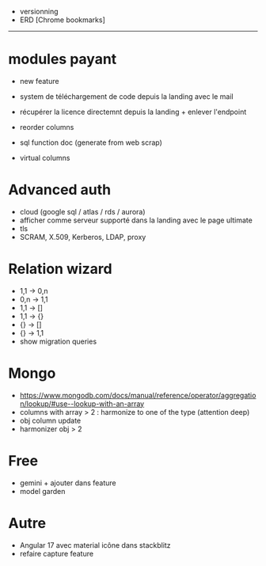 - versionning
- ERD [Chrome bookmarks]




----------------------------------------------------------




# modules payant
- new feature
- system de téléchargement de code depuis la landing avec le mail
- récupérer la licence directemnt depuis la landing + enlever l'endpoint

- reorder columns
- sql function doc (generate from web scrap)
- virtual columns




# Advanced auth 
- cloud (google sql / atlas / rds / aurora)
- afficher comme serveur supporté dans la landing avec le page ultimate
- tls
- SCRAM, X.509, Kerberos, LDAP, proxy


# Relation wizard
- 1,1 -> 0,n
- 0,n -> 1,1
- 1,1 -> []
- 1,1 -> {}
- {} -> []
- {} -> 1,1
- show migration queries


# Mongo
- https://www.mongodb.com/docs/manual/reference/operator/aggregation/lookup/#use--lookup-with-an-array
- columns with array > 2 : harmonize to one of the type (attention deep)
- obj column update
- harmonizer obj > 2


# Free
- gemini + ajouter dans feature
- model garden


# Autre
- Angular 17 avec material icône dans stackblitz
- refaire capture feature
